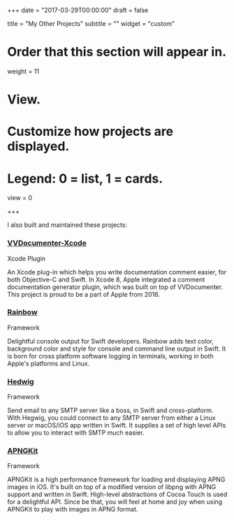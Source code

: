 +++
date = "2017-03-29T00:00:00"
draft = false

title = "My Other Projects"
subtitle = ""
widget = "custom"

# Order that this section will appear in.
weight = 11

# View.
# Customize how projects are displayed.
# Legend: 0 = list, 1 = cards.
view = 0

+++

I also built and maintained these projects:

### [VVDocumenter-Xcode](https://github.com/onevcat/VVDocumenter-Xcode)
<span class="dim">Xcode Plugin</span>

An Xcode plug-in which helps you write documentation comment easier, for both Objective-C and Swift. In Xcode 8, Apple integrated a comment documentation generator plugin, which was built on top of VVDocumenter. This project is proud to be a part of Apple from 2016.

### [Rainbow](https://github.com/onevcat/Rainbow)
<span class="dim">Framework</span>

Delightful console output for Swift developers. Rainbow adds text color, background color and style for console and command line output in Swift. It is born for cross platform software logging in terminals, working in both Apple's platforms and Linux. 

### [Hedwig](https://github.com/onevcat/Hedwig)
<span class="dim">Framework</span>

Send email to any SMTP server like a boss, in Swift and cross-platform. With Hegwig, you could connect to any SMTP server from either a Linux server or macOS/iOS app written in Swift. It supplies a set of high level APIs to allow you to interact with SMTP much easier.

### [APNGKit](https://github.com/onevcat/APNGKit)
<span class="dim">Framework</span>

APNGKit is a high performance framework for loading and displaying APNG images in iOS. It's built on top of a modified version of libpng with APNG support and written in Swift. High-level abstractions of Cocoa Touch is used for a delightful API. Since be that, you will feel at home and joy when using APNGKit to play with images in APNG format.
